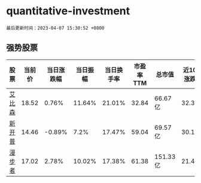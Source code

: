 # quantitative-investment

`最后更新时间：2023-04-07 15:30:52 +0800`

## 强势股票

|股票|当前价|当日涨跌幅|当日振幅|当日换手率|市盈率TTM|总市值|近10日涨跌幅|
|----|----|----|----|----|----|----|----|
|[艾比森](https://xueqiu.com/S/SZ300389)|18.52|0.76%|11.64%|21.01%|32.84|66.67亿|32.38%|
|[新开普](https://xueqiu.com/S/SZ300248)|14.46|-0.89%|7.2%|17.47%|59.04|69.57亿|30.15%|
|[漫步者](https://xueqiu.com/S/SZ002351)|17.02|2.78%|10.02%|17.38%|61.38|151.33亿|21.48%|
